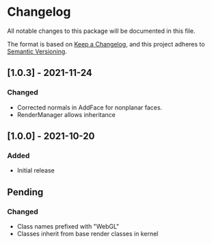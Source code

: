 # Changelog
All notable changes to this package will be documented in this file.

The format is based on [Keep a Changelog](https://keepachangelog.com/en/1.0.0/),
and this project adheres to [Semantic Versioning](https://semver.org/spec/v2.0.0.html).

## [1.0.3] - 2021-11-24
### Changed
- Corrected normals in AddFace for nonplanar faces.
- RenderManager allows inheritance

## [1.0.0] - 2021-10-20
### Added
- Initial release

## Pending
### Changed
- Class names prefixed with "WebGL"
- Classes inherit from base render classes in kernel
